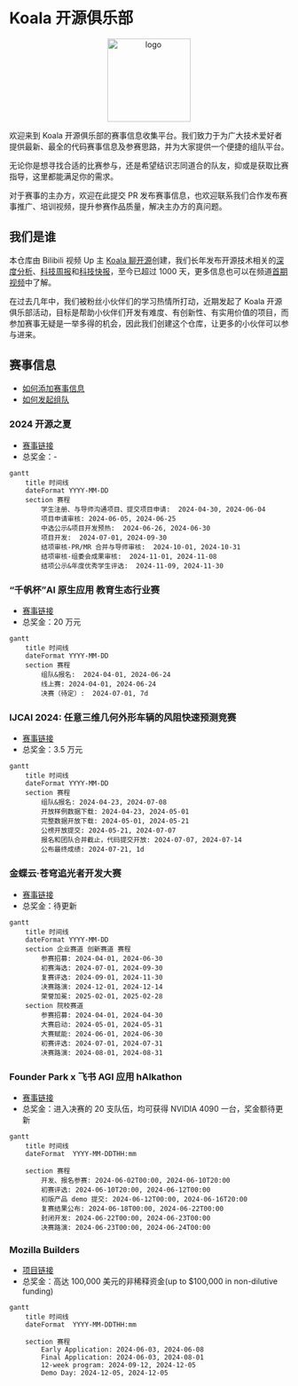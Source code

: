 # Koala 开源俱乐部

<p align="center">
  <img src="./logo.png" width="150px" alt="logo" />
</p>

欢迎来到 Koala 开源俱乐部的赛事信息收集平台。我们致力于为广大技术爱好者提供最新、最全的代码赛事信息及参赛思路，并为大家提供一个便捷的组队平台。

无论你是想寻找合适的比赛参与，还是希望结识志同道合的队友，抑或是获取比赛指导，这里都能满足你的需求。

对于赛事的主办方，欢迎在此提交 PR 发布赛事信息，也欢迎联系我们合作发布赛事推广、培训视频，提升参赛作品质量，解决主办方的真问题。

## 我们是谁

本仓库由 Bilibili 视频 Up 主 [Koala 聊开源](https://space.bilibili.com/489667127)创建，我们长年发布开源技术相关的[深度分析](https://space.bilibili.com/489667127/channel/collectiondetail?sid=410578)、[科技周报](https://space.bilibili.com/489667127/channel/collectiondetail?sid=249279)和[科技快报](https://space.bilibili.com/489667127/channel/collectiondetail?sid=3083183)，至今已超过 1000 天，更多信息也可以在频道[首期视频](https://www.bilibili.com/video/BV1CL4y1e7C1)中了解。

在过去几年中，我们被粉丝小伙伴们的学习热情所打动，近期发起了 Koala 开源俱乐部活动，目标是帮助小伙伴们开发有难度、有创新性、有实用价值的项目，而参加赛事无疑是一举多得的机会，因此我们创建这个仓库，让更多的小伙伴可以参与进来。

## 赛事信息

- [如何添加赛事信息](./add-a-hackathon.md)
- [如何发起组队](./find-your-team-member.md)

### 2024 开源之夏

- [赛事链接](https://summer-ospp.ac.cn/)
- 总奖金：-

```mermaid
gantt
    title 时间线
    dateFormat YYYY-MM-DD
    section 赛程
        学生注册、与导师沟通项目、提交项目申请:  2024-04-30, 2024-06-04
        项目申请审核: 2024-06-05, 2024-06-25
        中选公示&项目开发预热:  2024-06-26, 2024-06-30
        项目开发:  2024-07-01, 2024-09-30
        结项审核-PR/MR 合并与导师审核:  2024-10-01, 2024-10-31
        结项审核-组委会成果审核:  2024-11-01, 2024-11-08
        结项公示&年度优秀学生评选:  2024-11-09, 2024-11-30
```

### “千帆杯”AI 原生应用 教育生态行业赛

- [赛事链接](https://cloud.baidu.com/qianfandev/topic/269711)
- 总奖金：20 万元

```mermaid
gantt
    title 时间线
    dateFormat YYYY-MM-DD
    section 赛程
        组队&报名:  2024-04-01, 2024-06-24
        线上赛: 2024-04-01, 2024-06-24
        决赛（待定）:  2024-07-01, 7d
```

### IJCAI 2024: 任意三维几何外形车辆的风阻快速预测竞赛

- [赛事链接](https://competition.atomgit.com/competitionInfo?id=7f3f276465e9e845fd3a811d2d6925b5)
- 总奖金：3.5 万元

```mermaid
gantt
    title 时间线
    dateFormat YYYY-MM-DD
    section 赛程
        组队&报名: 2024-04-23, 2024-07-08
        开放样例数据下载: 2024-04-23, 2024-05-01
        完整数据开放下载: 2024-05-01, 2024-05-21
        公榜开放提交: 2024-05-21, 2024-07-07
        报名和团队合并截止，代码提交开放: 2024-07-07, 2024-07-14
        公布最终成绩: 2024-07-21, 1d
```

### 金蝶云·苍穹追光者开发大赛

- [赛事链接](https://dev.kingdee.com/active/competition/2024)
- 总奖金：待更新

```mermaid
gantt
    title 时间线
    dateFormat YYYY-MM-DD
    section 企业赛道 创新赛道 赛程
        参赛招募: 2024-04-01, 2024-06-30
        初赛海选: 2024-07-01, 2024-09-30
        复赛评选: 2024-09-01, 2024-11-30
        决赛路演: 2024-12-01, 2024-12-14
        荣誉加冕: 2025-02-01, 2025-02-28
    section 院校赛道
        参赛招募: 2024-04-01, 2024-04-30
        大赛启动: 2024-05-01, 2024-05-31
        大赛赋能: 2024-06-01, 2024-06-30
        初赛评选: 2024-07-01, 2024-07-31
        决赛路演: 2024-08-01, 2024-08-31
```

### Founder Park x 飞书 AGI 应用 hAIkathon

- [赛事链接](https://bytedance.larkoffice.com/wiki/LzxLwouvoi7y9kkxhJ3cxSt8nge)
- 总奖金：进入决赛的 20 支队伍，均可获得 NVIDIA 4090 一台，奖金额待更新

```mermaid
gantt
    title 时间线
    dateFormat  YYYY-MM-DDTHH:mm

    section 赛程
        开发、报名参赛: 2024-06-02T00:00, 2024-06-10T20:00
        初赛评选: 2024-06-10T20:00, 2024-06-12T00:00
        初版产品 demo 提交: 2024-06-12T00:00, 2024-06-16T20:00
        复赛结果公布: 2024-06-18T00:00, 2024-06-22T00:00
        封闭开发: 2024-06-22T00:00, 2024-06-23T00:00
        决赛路演: 2024-06-23T00:00, 2024-06-24T00:00
```

### Mozilla Builders

- [项目链接](https://future.mozilla.org/builders/)
- 总奖金：高达 100,000 美元的非稀释资金(up to $100,000 in non-dilutive funding)

```mermaid
gantt
    title 时间线
    dateFormat  YYYY-MM-DDTHH:mm

    section 赛程
        Early Application: 2024-06-03, 2024-06-08
        Final Application: 2024-06-03, 2024-08-01
        12-week program: 2024-09-12, 2024-12-05
        Demo Day: 2024-12-05, 2024-12-05
```
